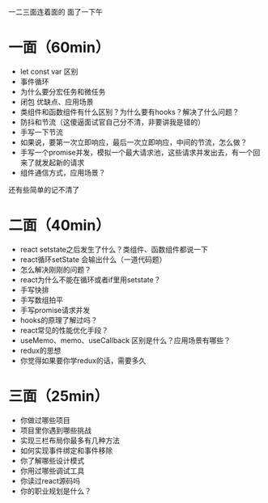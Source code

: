 一二三面连着面的 面了一下午

# 一面（60min）

  - let const var 区别
  - 事件循环
  - 为什么要分宏任务和微任务
  - 闭包 优缺点、应用场景
  - 类组件和函数组件有什么区别？为什么要有hooks？解决了什么问题？
  - 防抖和节流（这傻逼面试官自己分不清，非要讲我是错的）
  - 手写一下节流
  - 如果说，要第一次立即响应，最后一次立即响应，中间的节流，怎么做？
  - 手写一个promise并发，模拟一个最大请求池，这些请求并发出去，有一个回来了就发起新的请求
  - 组件通信方式，应用场景？

  还有些简单的记不清了

# 二面（40min）

  - react setstate之后发生了什么？类组件、函数组件都说一下
  - react循环setState 会输出什么（一道代码题）
  - 怎么解决刚刚的问题？
  - react为什么不能在循环或者if里用setstate？
  - 手写快排
  - 手写数组拍平
  - 手写promise请求并发
  - hooks的原理了解过吗？
  - react常见的性能优化手段？
  - useMemo、memo、useCallback 区别是什么？应用场景有哪些？
  - redux的思想
  - 你觉得如果要你学redux的话，需要多久

# 三面（25min）

  - 你做过哪些项目
  - 项目里你遇到哪些挑战
  - 实现三栏布局你最多有几种方法
  - 如何实现事件绑定和事件移除
  - 你了解哪些设计模式
  - 你用过哪些调试工具
  - 你读过react源码吗
  - 你的职业规划是什么？
